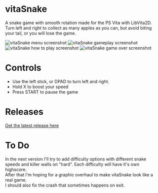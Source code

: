 # vitaSnake
A snake game with smooth rotation made for the PS Vita with LibVita2D.  
Turn left and right to collect as many apples as you can, but avoid biting your tail, or you will lose the game.

![vitaSnake menu screenshot](https://i.imgur.com/XesbQb9.jpg)
![vitaSnake gameplay screenshot](https://i.imgur.com/f49pKgF.jpg)
![vitaSnake how to play screenshot](https://i.imgur.com/G8Uy5yh.jpg)
![vitaSnake game over screenshot](https://i.imgur.com/P15v8qe.jpg)

# Controls
* Use the left stick, or DPAD to turn left and right.
* Hold X to boost your speed
* Press START to pause the game

# Releases
[Get the latest release here](https://github.com/Grzybojad/vitaSnake/releases)  

# To Do
In the next version I'll try to add difficulty options with different snake speeds and killer walls on "hard". Each difficulty will have it's own highscore.  
After that I'm hoping for a graphic overhaul to make vitaSnake look like a real game.  
I should also fix the crash that sometimes happens on exit. 
